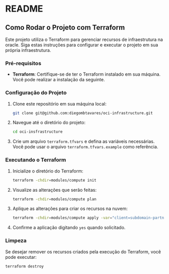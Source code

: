 # README

## Como Rodar o Projeto com Terraform

Este projeto utiliza o Terraform para gerenciar recursos de infraestrutura na oracle. Siga estas instruções para configurar e executar o projeto em sua própria infraestrutura.

### Pré-requisitos

- **Terraform**: Certifique-se de ter o Terraform instalado em sua máquina. Você pode realizar a instalação da seguinte.

### Configuração do Projeto

1. Clone este repositório em sua máquina local:

    ```bash
    git clone git@github.com:diegombtavares/oci-infrastructure.git
    ```

2. Navegue até o diretório do projeto:

    ```bash
    cd oci-insfrastructure
    ```

3. Crie um arquivo `terraform.tfvars` e defina as variáveis necessárias. Você pode usar o arquivo `terraform.tfvars.example` como referência.

### Executando o Terraform

1. Inicialize o diretório do Terraform:

    ```bash
    terraform -chdir=modules/compute init 
    ```

2. Visualize as alterações que serão feitas:

    ```bash
    terraform -chdir=modules/compute plan
    ```

3. Aplique as alterações para criar os recursos na nuvem:

    ```bash
    terraform -chdir=modules/compute apply -var="client=subdomain-partner"
    ```

4. Confirme a aplicação digitando `yes` quando solicitado.

### Limpeza

Se desejar remover os recursos criados pela execução do Terraform, você pode executar:

```bash
terraform destroy